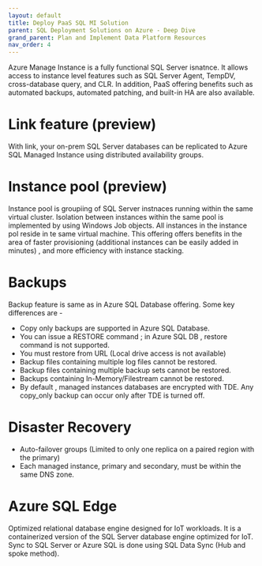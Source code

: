 ```yaml
---
layout: default
title: Deploy PaaS SQL MI Solution
parent: SQL Deployment Solutions on Azure - Deep Dive
grand_parent: Plan and Implement Data Platform Resources
nav_order: 4
---
```


Azure Manage Instance is a fully functional SQL Server isnatnce. It allows access to instance level features such as SQL Server Agent, TempDV, cross-database query, and CLR. In addition, PaaS offering benefits such as automated backups, automated patching, and built-in HA are also available.

# Link feature (preview)

  With link, your on-prem SQL Server databases can be replicated to Azure SQL Managed Instance using distributed availability groups. 

# Instance pool (preview)

  Instance pool is groupiing of SQL Server instnaces running within the same virtual cluster. Isolation between instances within the same pool is implemented by using Windows Job objects. All instances in the instance pol reside in te same virtual machine. This offering offers benefits in the area of faster provisioning (additional instances can be easily added in minutes) , and more efficiency with instance stacking. 
  
# Backups

Backup feature is same as in Azure SQL Database offering. Some key differences are -

* Copy only backups are supported in Azure SQL Database.
* You can issue a RESTORE command ; in Azure SQL DB , restore command is not supported.
* You must restore from URL (Local drive access is not available)
* Backup files containing multiple log files cannot be restored.
* Backup files containing multiple backup sets cannot be restored.
* Backups containing In-Memory/Filestream cannot be restored.
* By default , managed instances databases are encrypted with TDE. Any copy_only backup can occur only after TDE is turned off.

# Disaster Recovery

* Auto-failover groups (Limited to only one replica on a paired region with the primary)
* Each managed instance, primary and secondary, must be within the same DNS zone.

# Azure SQL Edge

Optimized relational database engine designed for IoT workloads. It is a containerized version of the SQL Server database engine optimized for IoT. Sync to SQL Server or Azure SQL is done using SQL Data Sync (Hub and spoke method).
  
